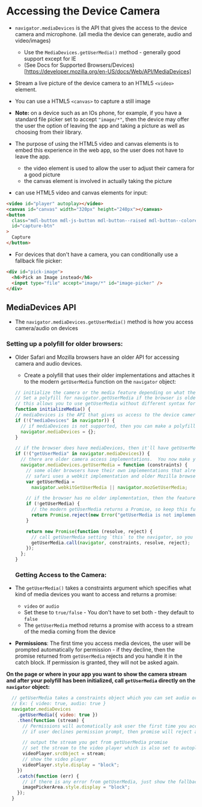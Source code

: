# Accessing the Device Camera

- `navigator.mediaDevices` is the API that gives the access to the device camera and microphone. (all media the device can generate, audio and video/images)
  - Use the `MediaDevices.getUserMedia()` method - generally good support except for IE
  - (See Docs for Supported Browsers/Devices)[https://developer.mozilla.org/en-US/docs/Web/API/MediaDevices]
- Stream a live picture of the device camera to an HTML5 `<video>` element.
- You can use a HTML5 `<canvas>` to capture a still image

- **Note:** on a device such as an IOs phone, for example, if you have a standard file picker set to accept `"image/*"`, then the device may offer the user the option of leaving the app and taking a picture as well as choosing from their library.
- The purpose of using the HTML5 video and canvas elements is to embed this experience in the web app, so the user does not have to leave the app.

  - the video element is used to allow the user to adjust their camera for a good picture
  - the canvas element is involved in actually taking the picture

- can use HTML5 video and canvas elements for input:

```html
<video id="player" autoplay></video>
<canvas id="canvas" width="320px" height="240px"></canvas>
<button
  class="mdl-button mdl-js-button mdl-button--raised mdl-button--colored"
  id="capture-btn"
>
  Capture
</button>
```

- For devices that don't have a camera, you can conditionally use a fallback file picker:

```html
<div id="pick-image">
  <h6>Pick an Image instead</h6>
  <input type="file" accept="image/*" id="image-picker" />
</div>
```

## MediaDevices API

- The `navigator.mediaDevices.getUserMedia()` method is how you access camera/audio on devices

### Setting up a polyfill for older browsers:

- Older Safari and Mozilla browsers have an older API for accessing camera and audio devices.

  - Create a polyfill that uses their older implementations and attaches it to the modern `getUserMedia` function on the `navigator` object:

  ```javascript
  // initialize the camera or the media feature depending on what the device supports
  // Set a polyfill for navigator.getUserMedia if the browser is older or handle lack of support
  // this allows you to use getUserMedia without different syntax for older implementations
  function initializeMedia() {
  // mediaDevices is the API that gives us access to the device camera/microphone
  if (!("mediaDevices" in navigator)) {
    // if mediaDevices is not supported, then you can make a polyfill by adding it to the navigator object
    navigator.mediaDevices = {};
  }

  // if the browser does have mediaDevices, then it'll have getUserMedia. We can now implement our own polyfill
  if (!("getUserMedia" in navigator.mediaDevices)) {
    // there are older camera access implementations.  You now make your polyfill with constraints (constraints tell us, is it audio of video to capture?)
    navigator.mediaDevices.getUserMedia = function (constraints) {
      // some older browsers have their own implementations that already exist, which you can simply bind to the getUserMedia to use the new syntax in your app
      // safari uses a webkit implementation and older Mozilla browsers have their own as well
      var getUserMedia =
        navigator.webkitGetUserMedia || navigator.mozGetUserMedia;

      // if the browser has no older implementation, then the feature cannot be supported
      if (!getUserMedia) {
        // the modern getUserMedia returns a Promise, so keep this functionality
        return Promise.reject(new Error("getUserMedia is not implemented."));
      }

      return new Promise(function (resolve, reject) {
        // call getUserMedia setting `this` to the navigator, so you can call it like you would the modern getUserMedia on older browsers
        getUserMedia.call(navigator, constraints, resolve, reject);
      });
    };
  }
  ```

  ### Getting Access to the Camera:

- The `getUserMedia()` takes a constraints argument which specifies what kind of media devices you want to access and returns a promise:
  - `video` or `audio`
  - Set these to `true/false` - You don't have to set both - they default to `false`
  - The `getUserMedia` method returns a promise with access to a stream of the media coming from the device
- **Permissions**: The first time you access media devices, the user will be prompted automatically for permission - if they decline, then the promise returned from `getUserMedia` rejects and you handle it in the catch block. If permission is granted, they will not be asked again.

**On the page or where in your app you want to show the camera stream and after your polyfill has been initialized, call `getUserMedia` directly on the `navigator` object:**

```javascript
  // getUserMedia takes a constraints object which you can set audio or video or both to true/false
  // Ex: { video: true, audio: true }
  navigator.mediaDevices
    .getUserMedia({ video: true })
    .then(function (stream) {
      // Permissions will automatically ask user the first time you access the camera
      // if user declines permission prompt, then promise will reject and you handle it in the catch block

      // output the stream you get from getUserMedia promise
      // set the stream to the video player which is also set to autoplay so the user will see the live stream
      videoPlayer.srcObject = stream;
      // show the video player
      videoPlayer.style.display = "block";
    })
    .catch(function (err) {
      // if there is any error from getUserMedia, just show the fallback image file picker
      imagePickerArea.style.display = "block";
    });
  }
```
